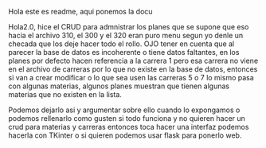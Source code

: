 Hola este es readme, aqui ponemos la docu

Hola2.0, hice el CRUD para admnistrar los planes que se supone que eso hacia el archivo 310, el 300 y el 320 eran puro menu segun yo
denle un checada que los deje hacer todo el rollo.
OJO tener en cuenta que al parecer la base de datos es incoherente o tiene datos faltantes, en los planes por defecto hacen referencia a la carrera 1
pero esa carrera no viene en el archivo de carreras por lo que no existe en la base de datos, entonces si van a crear modificar o lo que sea usen las carreras 5 o 7
lo mismo pasa con algunas materias, algunos planes muestran que tienen algunas materias que no existen en la lista.

Podemos dejarlo asi y argumentar sobre ello cuando lo expongamos o podemos rellenarlo como gusten
si todo funciona y no quieren hacer un crud para materias y carreras entonces toca hacer una interfaz
podemos hacerla con TKinter o si quieren podemos usar flask para ponerlo web. 
